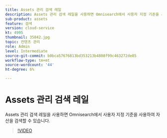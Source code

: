 ```yaml
---
title: Assets 관리 검색 레일
description: Assets 관리 검색 레일을 사용하면 Omnisearch에서 사용자 지정 기준을 사용하여 자산을 검색할 수 있습니다.
sub-product: assets
feature: 검색
version: cloud-service
kt: 4995
thumbnail: 35842.jpg
topic: 컨텐츠 관리
role: Admin
level: Intermediate
source-git-commit: b0bca57676813bd353213b4808f99c463272de85
workflow-type: tm+mt
source-wordcount: '44'
ht-degree: 6%

---
```



# Assets 관리 검색 레일

Assets 관리 검색 레일을 사용하면 Omnisearch에서 사용자 지정 기준을 사용하여 자산을 검색할 수 있습니다.

>[!VIDEO](https://video.tv.adobe.com/v/35842/?quality=12&learn=on&hidetitle=true)
